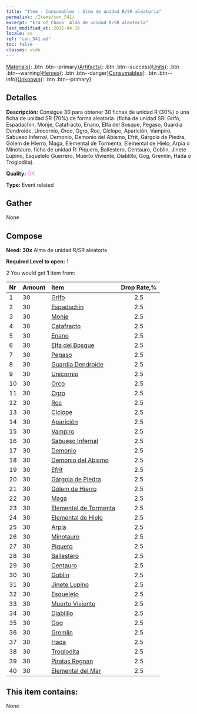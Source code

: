 ```yaml
---
title: "Item - Consumables - Alma de unidad R/SR aleatoria"
permalink: /Items/con_541/
excerpt: "Era of Chaos  Alma de unidad R/SR aleatoria"
last_modified_at: 2021-04-16
locale: es
ref: "con_541.md"
toc: false
classes: wide
---
```

 [Materials](/es/Items/){: .btn .btn--primary}[Artifacts](/es/Items/Artifacts/){: .btn .btn--success}[Units](/es/Items/Units/){: .btn .btn--warning}[Heroes](/es/Items/Heroes/){: .btn .btn--danger}[Consumables](/es/Items/Consumables/){: .btn .btn--info}[Unknown](/es/Items/Unknown/){: .btn .btn--primary}

## Detalles
 **Descripción:** Consigue 30 para obtener 30 fichas de unidad R (30%) o una ficha de unidad SR (70%) de forma aleatoria. (ficha de unidad SR: Grifo, Espadachín, Monje, Catafracto, Enano, Elfa del Bosque, Pegaso, Guardia Dendroide, Unicornio, Orco, Ogro, Roc, Cíclope, Aparición, Vampiro, Sabueso Infernal, Demonio, Demonio del Abismo, Efrit, Gárgola de Piedra, Gólem de Hierro, Maga, Elemental de Tormenta, Elemental de Hielo, Arpía o Minotauro. ficha de unidad R: Piquero, Ballestero, Centauro, Goblin, Jinete Lupino, Esqueleto Guerrero, Muerto Viviente, Diablillo, Gog, Gremlin, Hada o Troglodita).

 **Quality:** <span style="color: #DA70D6">OK</span>

 **Type:** Event related

## Gather

  None

## Compose

 **Need: 30x** Alma de unidad R/SR aleatoria

 **Required Level to open:** 1

 2 You would get **1** item  from:

  | Nr | Amount |     Item    | Drop Rate,% |
  |:---|:-------|:------------|:---------:|
  | 1 | 30 | [Grifo](/es/Items/unt_192/) | 2.5 | 
  | 2 | 30 | [Espadachín](/es/Items/unt_193/) | 2.5 | 
  | 3 | 30 | [Monje](/es/Items/unt_194/) | 2.5 | 
  | 4 | 30 | [Catafracto](/es/Items/unt_195/) | 2.5 | 
  | 5 | 30 | [Enano](/es/Items/unt_200/) | 2.5 | 
  | 6 | 30 | [Elfa del Bosque](/es/Items/unt_201/) | 2.5 | 
  | 7 | 30 | [Pegaso](/es/Items/unt_202/) | 2.5 | 
  | 8 | 30 | [Guardia Dendroide](/es/Items/unt_203/) | 2.5 | 
  | 9 | 30 | [Unicornio](/es/Items/unt_204/) | 2.5 | 
  | 10 | 30 | [Orco](/es/Items/unt_219/) | 2.5 | 
  | 11 | 30 | [Ogro](/es/Items/unt_220/) | 2.5 | 
  | 12 | 30 | [Roc](/es/Items/unt_221/) | 2.5 | 
  | 13 | 30 | [Cíclope](/es/Items/unt_222/) | 2.5 | 
  | 14 | 30 | [Aparición](/es/Items/unt_210/) | 2.5 | 
  | 15 | 30 | [Vampiro](/es/Items/unt_211/) | 2.5 | 
  | 16 | 30 | [Sabueso Infernal](/es/Items/unt_228/) | 2.5 | 
  | 17 | 30 | [Demonio](/es/Items/unt_229/) | 2.5 | 
  | 18 | 30 | [Demonio del Abismo](/es/Items/unt_230/) | 2.5 | 
  | 19 | 30 | [Efrit](/es/Items/unt_231/) | 2.5 | 
  | 20 | 30 | [Gárgola de Piedra](/es/Items/unt_236/) | 2.5 | 
  | 21 | 30 | [Gólem de Hierro](/es/Items/unt_237/) | 2.5 | 
  | 22 | 30 | [Maga](/es/Items/unt_238/) | 2.5 | 
  | 23 | 30 | [Elemental de Tormenta](/es/Items/unt_263/) | 2.5 | 
  | 24 | 30 | [Elemental de Hielo](/es/Items/unt_264/) | 2.5 | 
  | 25 | 30 | [Arpía](/es/Items/unt_245/) | 2.5 | 
  | 26 | 30 | [Minotauro](/es/Items/unt_248/) | 2.5 | 
  | 27 | 30 | [Piquero](/es/Items/unt_190/) | 2.5 | 
  | 28 | 30 | [Ballestero](/es/Items/unt_191/) | 2.5 | 
  | 29 | 30 | [Centauro](/es/Items/unt_199/) | 2.5 | 
  | 30 | 30 | [Goblin](/es/Items/unt_217/) | 2.5 | 
  | 31 | 30 | [Jinete Lupino](/es/Items/unt_218/) | 2.5 | 
  | 32 | 30 | [Esqueleto](/es/Items/unt_208/) | 2.5 | 
  | 33 | 30 | [Muerto Viviente](/es/Items/unt_209/) | 2.5 | 
  | 34 | 30 | [Diablillo](/es/Items/unt_226/) | 2.5 | 
  | 35 | 30 | [Gog](/es/Items/unt_227/) | 2.5 | 
  | 36 | 30 | [Gremlin](/es/Items/unt_235/) | 2.5 | 
  | 37 | 30 | [Hada](/es/Items/unt_262/) | 2.5 | 
  | 38 | 30 | [Troglodita](/es/Items/unt_244/) | 2.5 | 
  | 39 | 30 | [Piratas Regnan](/es/Items/unt_273/) | 2.5 | 
  | 40 | 30 | [Elemental del Mar](/es/Items/unt_275/) | 2.5 | 


## This item contains:

  None

